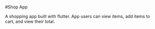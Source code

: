 #Shop App

A shopping app built with flutter. App users can view items, add items to cart, and view their total. 

